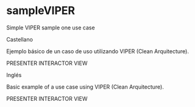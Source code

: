 # sampleVIPER
Simple VIPER sample one use case

Castellano 

Ejemplo básico de un caso de uso utilizando VIPER (Clean Arquitecture).

PRESENTER
INTERACTOR
VIEW


Inglés

Basic example of a use case using VIPER (Clean Arquitecture).

PRESENTER
INTERACTOR
VIEW
